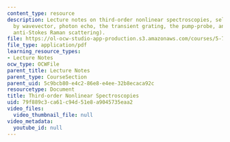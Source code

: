 ```yaml
---
content_type: resource
description: Lecture notes on third-order nonlinear spectroscopies, selecting signals
  by wavevector, photon echo, the transient grating, the pump-probe, and CARS (coherent
  anti-Stokes Raman scattering).
file: https://ol-ocw-studio-app-production.s3.amazonaws.com/courses/5-74-introductory-quantum-mechanics-ii-spring-2009/79f889c3ca61c94d51e8a9045735eaa2_MIT5_74s09_lec15.pdf
file_type: application/pdf
learning_resource_types:
- Lecture Notes
ocw_type: OCWFile
parent_title: Lecture Notes
parent_type: CourseSection
parent_uid: 5c9bcb80-e4c2-86e8-e4ee-32b8ecaca92c
resourcetype: Document
title: Third-order Nonlinear Spectroscopies
uid: 79f889c3-ca61-c94d-51e8-a9045735eaa2
video_files:
  video_thumbnail_file: null
video_metadata:
  youtube_id: null
---
```

